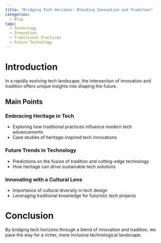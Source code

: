 ```yaml
---
title: "Bridging Tech Horizons: Blending Innovation and Tradition"
categories:
  - Blog
tags:
  - Technology
  - Innovation
  - Traditional Practices
  - Future Technology
---
```


# Introduction
In a rapidly evolving tech landscape, the intersection of innovation and tradition offers unique insights into shaping the future.

## Main Points
### Embracing Heritage in Tech
- Exploring how traditional practices influence modern tech advancements
- Case studies of heritage-inspired tech innovations

### Future Trends in Technology
- Predictions on the fusion of tradition and cutting-edge technology
- How heritage can drive sustainable tech solutions

### Innovating with a Cultural Lens
- Importance of cultural diversity in tech design
- Leveraging traditional knowledge for futuristic tech projects

# Conclusion
By bridging tech horizons through a blend of innovation and tradition, we pave the way for a richer, more inclusive technological landscape.